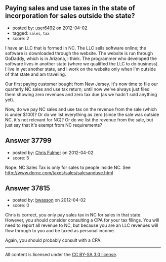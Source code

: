 ## Paying sales and use taxes in the state of incorporation for sales outside the state?

- posted by: [user6492](https://stackexchange.com/users/-1/6492-user6492) on 2012-04-02
- tagged: `sales`, `tax`
- score: 2

I have an LLC that is formed in NC.  The LLC sells software online; the software is downloaded through the website.  The website is run through GoDaddy, which is in Arizona, I think. The programmer who developed the software lives in another state (where we qualified the LLC to do business).  I live in yet another state, and I work on the website only when I'm outside of that state and am traveling.

Our first paying customer bought from New Jersey.  It's now time to file our quarterly NC sales and use tax return; until now we've always just filed them showing zero revenues and zero tax due (as we hadn't sold anything yet).

Now, do we pay NC sales and use tax on the revenue from the sale (which is under $100)?  Or do we list everything as zero (since the sale was outside NC, it's not relevant for NC)?  Or do we list the revenue from the sale, but just say that it's exempt from NC requirements?


## Answer 37799

- posted by: [Chris Fulmer](https://stackexchange.com/users/-1/17026-chris-fulmer) on 2012-04-02
- score: 5

Nope.  NC Sales Tax is only for sales to people inside NC.  See http://www.dornc.com/taxes/sales/salesanduse.html .  



## Answer 37815

- posted by: [bwasson](https://stackexchange.com/users/-1/12611-bwasson) on 2012-04-02
- score: 0

Chris is correct, you only pay sales tax in NC for sales in that state. However, you should consider consulting a CPA for your tax filings. You will need to report all revenue to NC, but because you are an LLC revenues will flow through to you and be taxed as personal income. 

Again, you should probably consult with a CPA. 



---

All content is licensed under the [CC BY-SA 3.0 license](https://creativecommons.org/licenses/by-sa/3.0/).

